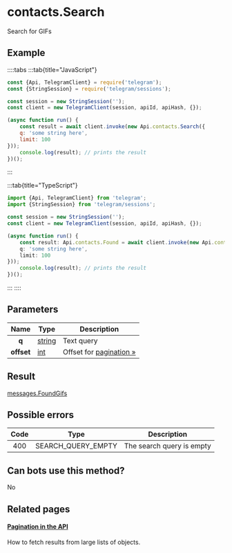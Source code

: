 # contacts.Search

Search for GIFs



## Example

::::tabs
:::tab{title="JavaScript"}
```js
const {Api, TelegramClient} = require('telegram');
const {StringSession} = require('telegram/sessions');

const session = new StringSession('');
const client = new TelegramClient(session, apiId, apiHash, {});

(async function run() {
    const result = await client.invoke(new Api.contacts.Search({
    q: 'some string here',
    limit: 100
}));
    console.log(result); // prints the result
})();
```
:::

:::tab{title="TypeScript"}
```ts
import {Api, TelegramClient} from 'telegram';
import {StringSession} from 'telegram/sessions';

const session = new StringSession('');
const client = new TelegramClient(session, apiId, apiHash, {});

(async function run() {
    const result: Api.contacts.Found = await client.invoke(new Api.contacts.Search({
    q: 'some string here',
    limit: 100
}));
    console.log(result); // prints the result
})();
```
:::
::::



## Parameters

| Name | Type | Description |
| :--: | ---- | ----------- |
| **q** | [string](https://core.telegram.org/type/string) | Text query 
| **offset** | [int](https://core.telegram.org/type/int) | Offset for [pagination »](https://core.telegram.org/api/offsets) 


## Result

[messages.FoundGifs](https://core.telegram.org/type/messages.FoundGifs)



## Possible errors

| Code | Type | Description |
| :--: | ---- | ----------- |
| 400 | SEARCH\_QUERY\_EMPTY | The search query is empty 


## Can bots use this method?

No

## Related pages

#### [Pagination in the API](https://core.telegram.org/api/offsets)

How to fetch results from large lists of objects.




